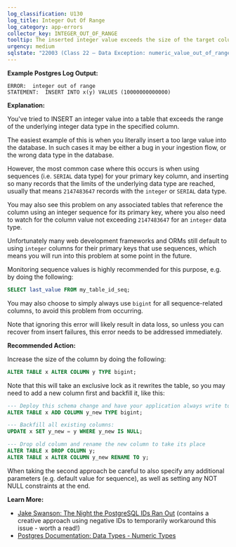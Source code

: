 ```yaml
---
log_classification: U130
log_title: Integer Out Of Range
log_category: app-errors
collector_key: INTEGER_OUT_OF_RANGE
tooltip: The inserted integer value exceeds the size of the target column
urgency: medium
sqlstate: "22003 (Class 22 — Data Exception: numeric_value_out_of_range)"
---
```


**Example Postgres Log Output:**

```
ERROR:  integer out of range
STATEMENT:  INSERT INTO x(y) VALUES (10000000000000)
```

**Explanation:**

You've tried to INSERT an integer value into a table that exceeds the range of the
underlying integer data type in the specified column.

The easiest example of this is when you literally insert a too large value into
the database. In such cases it may be either a bug in your ingestion flow,
or the wrong data type in the database.

However, the most common case where this occurs is when using sequences
(i.e. `SERIAL` data type) for your primary key column, and inserting so many
records that the limits of the underlying data type are reached, usually
that means `2147483647` records with the `integer` or `SERIAL` data type.

You may also see this problem on any associated tables that reference the
column using an integer sequence for its primary key, where you also need to
watch for the column value not exceeding `2147483647` for an `integer` data type.

Unfortunately many web development frameworks and ORMs still default to using
`integer` columns for their primary keys that use sequences, which means you
will run into this problem at some point in the future.

Monitoring sequence values is highly recommended for this purpose, e.g. by doing the following:

```sql
SELECT last_value FROM my_table_id_seq;
```

You may also choose to simply always use `bigint` for all sequence-related columns,
to avoid this problem from occurring.

Note that ignoring this error will likely result in data loss, so unless you can
recover from insert failures, this error needs to be addressed immediately.

**Recommended Action:**

Increase the size of the column by doing the following:

```sql
ALTER TABLE x ALTER COLUMN y TYPE bigint;
```

Note that this will take an exclusive lock as it rewrites the table, so you may
need to add a new column first and backfill it, like this:

```sql
--- Deploy this schema change and have your application always write to y_new as well:
ALTER TABLE x ADD COLUMN y_new TYPE bigint;

--- Backfill all existing columns:
UPDATE x SET y_new = y WHERE y_new IS NULL;

--- Drop old column and rename the new column to take its place
ALTER TABLE x DROP COLUMN y;
ALTER TABLE x ALTER COLUMN y_new RENAME TO y;
```

When taking the second approach be careful to also specify any additional parameters
(e.g. default value for sequence), as well as setting any NOT NULL constraints at the end.

**Learn More:**

* [Jake Swanson: The Night the PostgreSQL IDs Ran Out](https://hackernoon.com/the-night-the-postgresql-ids-ran-out-9430a2dbb895) (contains a creative approach using negative IDs to temporarily workaround this issue - worth a read!)
* [Postgres Documentation: Data Types - Numeric Types](https://www.postgresql.org/docs/10/static/datatype-numeric.html)
